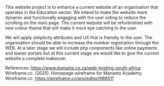 This website project is to enhance a current website of an organisation that operates in the Education sector. 
We intend to make the website more dynamic and functionally engaging with the user aiding to reduce the scrolling on the main page. 
The current website will be refurbrished with new colour theme that will make it more eye catching to the user. 

We will apply simplicity attributes and UX that is freindly to the user. The organisation should be able to increase the number registration through the WEB. 
At a later stage we will include php components like online payments  and leaner portals but at this current stage we would like to give the current website a complete makeover.  

References:
https://www.domains.co.za/web-hosting-south-africa
Wireframe.cc. (2025). Homepage wireframe for Mananto Academy. Wireframe.cc.
https://wireframe.cc/pro/editor/966511

